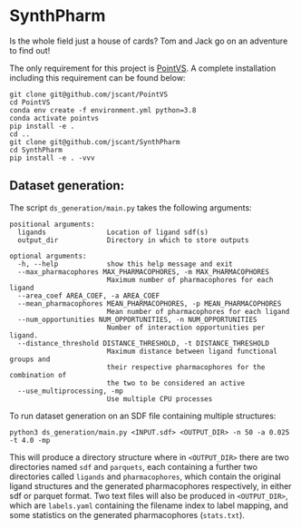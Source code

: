 # SynthPharm
Is the whole field just a house of cards? Tom and Jack go on an adventure to find out!

The only requirement for this project is
[PointVS](https://github.com/jscant/PointVS). A complete installation including
this requirement can be found below:

```
git clone git@github.com/jscant/PointVS
cd PointVS
conda env create -f environment.yml python=3.8
conda activate pointvs
pip install -e .
cd ..
git clone git@github.com/jscant/SynthPharm
cd SynthPharm
pip install -e . -vvv
```

## Dataset generation:
The script `ds_generation/main.py` takes the following arguments:

```
positional arguments:
  ligands               Location of ligand sdf(s)
  output_dir            Directory in which to store outputs

optional arguments:
  -h, --help            show this help message and exit
  --max_pharmacophores MAX_PHARMACOPHORES, -m MAX_PHARMACOPHORES
                        Maximum number of pharmacophores for each ligand
  --area_coef AREA_COEF, -a AREA_COEF
  --mean_pharmacophores MEAN_PHARMACOPHORES, -p MEAN_PHARMACOPHORES
                        Mean number of pharmacophores for each ligand
  --num_opportunities NUM_OPPORTUNITIES, -n NUM_OPPORTUNITIES
                        Number of interaction opportunities per ligand.
  --distance_threshold DISTANCE_THRESHOLD, -t DISTANCE_THRESHOLD
                        Maximum distance between ligand functional groups and
                        their respective pharmacophores for the combination of
                        the two to be considered an active
  --use_multiprocessing, -mp
                        Use multiple CPU processes
```

To run dataset generation on an SDF file containing multiple structures:
```
python3 ds_generation/main.py <INPUT.sdf> <OUTPUT_DIR> -n 50 -a 0.025 -t 4.0 -mp
```

This will produce a directory structure where in `<OUTPUT_DIR>` there are two
directories named `sdf` and `parquets`, each containing a further two 
directories called `ligands` and `pharmacophores`, which contain the original
ligand structures and the generated pharmacophores respectively, in either sdf
or parquet format. Two text files will also be produced in `<OUTPUT_DIR>`, which
are `labels.yaml` containing the filename index to label mapping, and some
statistics on the generated pharmacophores (`stats.txt`).

